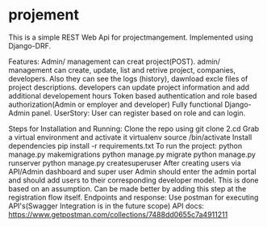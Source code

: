 # projement

This is a simple REST Web Api for projectmangement. Implemented using Django-DRF.

Features:
Admin/ management can creat project(POST).
admin/ management can create, update, list and retrive project, companies, developers. Also they can see the logs (history), dawnload excle files of project descriptions.
developers can update project information and add additional developement hours
Token based authentication and role based authorization(Admin or employer and developer)
Fully functional Django-Admin panel.
UserStory:
User can register based on role and can login.

Steps for Installation and Running:
Clone the repo using git clone <reponame> 2.cd <reponame>
Grab a virtual environment and activate it
virtualenv <ur-env-name>
source <ur-env-name>/bin/activate
Install dependencies
pip install -r requirements.txt
To run the project:
python manage.py makemigrations
python manage.py migrate
python manage.py runserver
python manage.py createsuperuser
After creating users via API/Admin dashboard and super user Admin should enter the admin portal and should add users to their corresponding developer model. This is done based on an assumption. Can be made better by adding this step at the registration flow itself.
Endpoints and response:
Use postman for executing API's(Swagger Integration is in the future scope) API docs: https://www.getpostman.com/collections/7488dd0655c7a4911211
